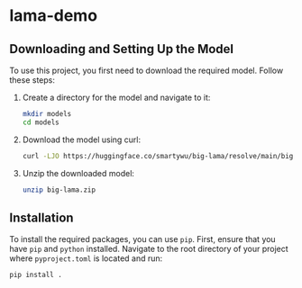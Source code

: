 # lama-demo

## Downloading and Setting Up the Model

To use this project, you first need to download the required model. Follow these steps:

1. Create a directory for the model and navigate to it:

   ```bash
   mkdir models
   cd models
   
2. Download the model using curl:

   ```bash
   curl -LJO https://huggingface.co/smartywu/big-lama/resolve/main/big-lama.zip

3. Unzip the downloaded model:

   ```bash
   unzip big-lama.zip

## Installation

To install the required packages, you can use `pip`. First, ensure that you have `pip` and `python` installed.
Navigate to the root directory of your project where `pyproject.toml` is located and run:

```bash
pip install .
